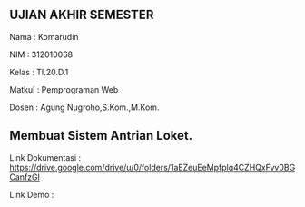 ## UJIAN AKHIR SEMESTER

Nama : Komarudin <p>
NIM  : 312010068 <p>
Kelas : TI.20.D.1 <p>
Matkul : Pemprograman Web <p>
Dosen : Agung Nugroho,S.Kom.,M.Kom. <p>

## Membuat Sistem Antrian Loket.

Link Dokumentasi : https://drive.google.com/drive/u/0/folders/1aEZeuEeMpfplq4CZHQxFvv0BGCanfzGl <p>
Link Demo        : <p>
